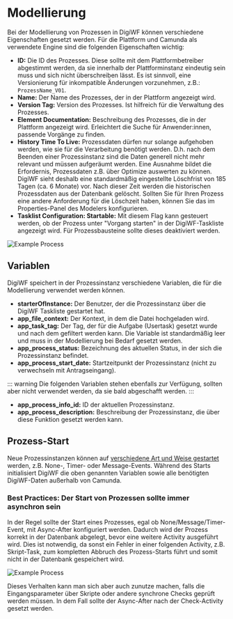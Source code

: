 # Modellierung

Bei der Modellierung von Prozessen in DigiWF können verschiedene Eigenschaften gesetzt werden.
Für die Plattform und Camunda als verwendete Engine sind die folgenden Eigenschaften wichtig:

- **ID:** Die ID des Prozesses. Diese sollte mit dem Plattformbetreiber abgestimmt werden, da sie innerhalb
  der Plattforminstanz eindeutig sein muss und sich nicht überschreiben lässt. Es ist sinnvoll, eine
  Versionierung für inkompatible Änderungen vorzunehmen, z.B.: `ProzessName_V01`.
- **Name:** Der Name des Prozesses, der in der Plattform angezeigt wird.
- **Version Tag:** Version des Prozesses. Ist hilfreich für die Verwaltung des Prozesses.
- **Element Documentation:** Beschreibung des Prozesses, die in der Plattform angezeigt wird. Erleichtert die Suche für
  Anwender:innen, passende Vorgänge zu finden.
- **History Time To Live:** Prozessdaten dürfen nur solange aufgehoben werden, wie sie für die Verarbeitung
  benötigt werden. D.h. nach dem Beenden einer Prozessinstanz sind die Daten generell nicht mehr relevant und müssen
  aufgeräumt werden. Eine Ausnahme bildet die Erfordernis, Prozessdaten z.B. über Optimize auswerten zu können.
  DigiWF sieht deshalb eine standardmäßig eingestellte Löschfrist von 185 Tagen (ca. 6 Monate) vor. Nach dieser Zeit
  werden die historischen Prozessdaten aus der Datenbank gelöscht. Sollten Sie für Ihren Prozess eine andere Anforderung
  für die Löschzeit haben, können Sie das im Properties-Panel des Modelers konfigurieren.
- **Tasklist Configuration: Startable:** Mit diesem Flag kann gesteuert werden, ob der Prozess unter "Vorgang starten"
  in
  der DigiWF-Taskliste angezeigt wird. Für Prozessbausteine sollte dieses deaktiviert werden.

![Example Process](~@source/modeling/processes/modeling/example_process.png)

## Variablen

DigiWF speichert in der Prozessinstanz verschiedene Variablen, die für die Modellierung verwendet werden können.

- **starterOfInstance:** Der Benutzer, der die Prozessinstanz über die DigiWF Taskliste gestartet hat.
- **app_file_context:** Der Kontext, in dem die Datei hochgeladen wird.
- **app_task_tag:** Der Tag, der für die Aufgabe (Usertask) gesetzt wurde und nach dem gefiltert werden kann. Die
  Variable ist standardmäßig leer und muss in der Modellierung bei Bedarf gesetzt werden.
- **app_process_status:** Bezeichnung des aktuellen Status, in der sich die Prozessinstanz befindet.
- **app_process_start_date:** Startzeitpunkt der Prozessinstanz (nicht zu verwechseln mit Antragseingang).

::: warning
Die folgenden Variablen stehen ebenfalls zur Verfügung, sollten aber nicht verwendet werden, da sie bald abgeschafft
werden.
:::

- **app_process_info_id:** ID der aktuellen Prozessinstanz.
- **app_process_description:** Beschreibung der Prozessinstanz, die über diese Funktion gesetzt werden kann.

## Prozess-Start

Neue Prozessinstanzen können auf [verschiedene Art und Weise gestartet](https://docs.camunda.org/manual/current/reference/bpmn20/events/start-events/) 
werden, z.B. None-, Timer- oder Message-Events. Während des Starts initialisiert DigiWF die oben genannten Variablen
sowie alle benötigten DigiWF-Daten außerhalb von Camunda.

### Best Practices: Der Start von Prozessen sollte immer asynchron sein

In der Regel sollte der Start eines Prozesses, egal ob None/Message/Timer-Event, mit Async-After konfiguriert werden.
Dadurch wird der Prozess korrekt in der Datenbank abgelegt, bevor eine weitere Activity ausgeführt wird. Dies ist
notwendig, da sonst
ein Fehler in einer folgenden Activity, z.B. Skript-Task, zum kompletten Abbruch des Prozess-Starts führt und somit
nicht in der Datenbank gespeichert wird.

![Example Process](~@source/modeling/processes/modeling/async-start.png)

Dieses Verhalten kann man sich aber auch zunutze machen, falls die Eingangsparameter über Skripte oder andere synchrone
Checks geprüft werden müssen.
In dem Fall sollte der Async-After nach der Check-Activity gesetzt werden.